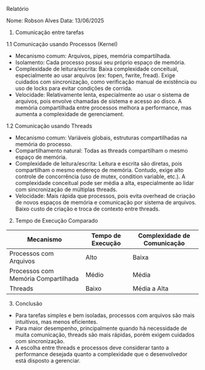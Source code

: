 Relatório

Nome: Robson Alves
Data: 13/06/2025

1. Comunicação entre tarefas

1.1 Comunicação usando Processos (Kernel)

- Mecanismo comum: Arquivos, pipes, memória compartilhada.
- Isolamento: Cada processo possui seu próprio espaço de memória.
- Complexidade de leitura/escrita:
  Baixa complexidade conceitual, especialmente ao usar arquivos (ex: fopen, fwrite, fread).
  Exige cuidados com sincronização, como verificação manual de existência ou uso de locks para evitar condições de corrida.
- Velocidade:
  Relativamente lenta, especialmente ao usar o sistema de arquivos, pois envolve chamadas de sistema e acesso ao disco.
  A memória compartilhada entre processos melhora a performance, mas aumenta a complexidade de gerenciament.

1.2 Comunicação usando Threads

- Mecanismo comum: Variáveis globais, estruturas compartilhadas na memória do processo.
- Compartilhamento natural: Todas as threads compartilham o mesmo espaço de memória.
- Complexidade de leitura/escrita:
  Leitura e escrita são diretas, pois compartilham o mesmo endereço de memória.
  Contudo, exige alto controle de concorrência (uso de mutex, condition variable, etc.).
  A complexidade conceitual pode ser média a alta, especialmente ao lidar com sincronização de múltiplas threads.
- Velocidade:
  Mais rápida que processos, pois evita overhead de criação de novos espaços de memória e comunicação por sistema de arquivos.
  Baixo custo de criação e troca de contexto entre threads.

2. Tempo de Execução Comparado

Mecanismo                      | Tempo de Execução | Complexidade de Comunicação
------------------------------|-------------------|-----------------------------
Processos com Arquivos         | Alto              | Baixa
Processos com Memória Compartilhada | Médio        | Média
Threads                       | Baixo             | Média a Alta

3. Conclusão

- Para tarefas simples e bem isoladas, processos com arquivos são mais intuitivos, mas menos eficientes.
- Para maior desempenho, principalmente quando há necessidade de muita comunicação, threads são mais rápidas, porém exigem cuidados com sincronização.
- A escolha entre threads e processos deve considerar tanto a performance desejada quanto a complexidade que o desenvolvedor está disposto a gerenciar.
